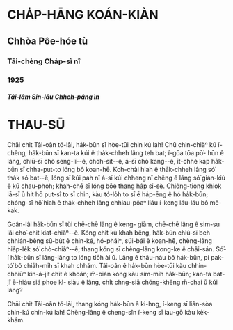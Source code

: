 # CHA̍P-HĀNG KOÁN-KIÀN #

## Chhòa Pôe-hóe tù ##

### Tāi-chèng Cha̍p-sì nî ###
### 1925 ###

#### _Tâi-lâm Sin-lâu Chheh-pâng ìn_ ####

# THAU-SŪ #

Chāi chit Tâi-oân tó-lāi, ha̍k-būn sī hòe-tūi chin
kú lah!  Chū chin-chiàⁿ kú í-chêng, ha̍k-būn sī
kan-ta kúi ê tha̍k-chheh lâng teh bat; í-gōa tōa pō͘-
hūn ê lâng, chiū-sī chò seng-lí--ê, choh-sit--ê, á-sī
chò kang--ê, i̍t-chhè kap ha̍k-būn sī chha-put-to
lóng bô koan-hē. Koh-chài hiah ê tha̍k-chheh lâng
só͘ tha̍k só͘ bat--ê, lóng sī kúi pah nî á-sī kúi
chheng nî chêng ê lâng só͘ gián-kiù ê kū chau-phoh;
khah-chē sī lóng bōe thang ha̍p sî-sè.  Chiông-tiong
khiok iā-sī ū hit hō put-sî to sī chin, kàu tó-lo̍h to
sī ē ha̍p-ēng ê hó ha̍k-būn; chóng-sī hō͘ hiah ê
tha̍k-chheh lâng chhiau-pôaⁿ liáu í-keng láu-láu bô
mê-kak.

Goân-lâi ha̍k-būn sī tùi chē-chē lâng ê keng-
giām, chē-chē lâng ê sim-su lâi cho͘-chit kiat-chiâⁿ--ê.
Kóng chi̍t kù khah bêng, ha̍k-būn chiū-sī beh
chhián-bêng sū-bu̍t ê chin-ké, hó-pháiⁿ, súi-bái ê
koan-hē, chèng-lâng hia̍p-le̍k só͘ chò-chiâⁿ--ê;
thang kóng sī chèng-lâng kong-ke ê châi-sán. Só͘-í
ha̍k-būn sī lâng-lâng to lóng tio̍h ài ū. Lâng ê
thâu-náu bô ha̍k-būn, pí pak-tó͘ bô chia̍h-mi̍h sī
khah chhám. Tâi-oân ê ha̍k-būn hòe-tūi kàu chhin-
chhiūⁿ kin-á-ji̍t chit ê khoán; m̄-bián kóng kàu
sím-mi̍h ha̍k-būn; kan-ta bat-jī ē-hiáu siá phoe kì-
siàu ê lâng, chi̍t chng-siā chóng-khêng m̄-chai ū
kúi lâng?

Chāi chit Tâi-oân tó-lāi, thang kóng ha̍k-būn ê
ki-hng, í-keng sī liân-sòa chin-kú chin-kú lah!
Chèng-lâng ê cheng-sîn í-keng sī iau-gō kàu ke̍k-
khám.
